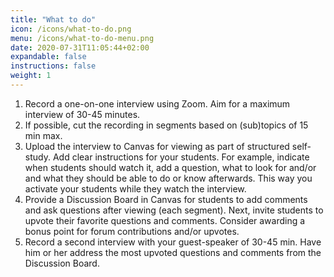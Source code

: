 ```yaml
---
title: "What to do"
icon: /icons/what-to-do.png
menu: /icons/what-to-do-menu.png
date: 2020-07-31T11:05:44+02:00
expandable: false
instructions: false
weight: 1
---
```


1. Record a one-on-one interview using Zoom. Aim for a maximum interview of 30-45 minutes.
2. If possible, cut the recording in segments based on (sub)topics of 15 min max.
3. Upload the interview to Canvas for viewing as part of structured self-study. Add clear instructions for your students. For example, indicate when students should watch it, add a question, what to look for and/or and what they should be able to do or know afterwards. This way you activate your students while they watch the interview.
4. Provide a Discussion Board in Canvas for students to add comments and ask questions after viewing (each segment). Next, invite students to upvote their favorite questions and comments. Consider awarding a bonus point for forum contributions and/or upvotes.
5. Record a second interview with your guest-speaker of 30-45 min. Have him or her address the most upvoted questions and comments from the Discussion Board.
